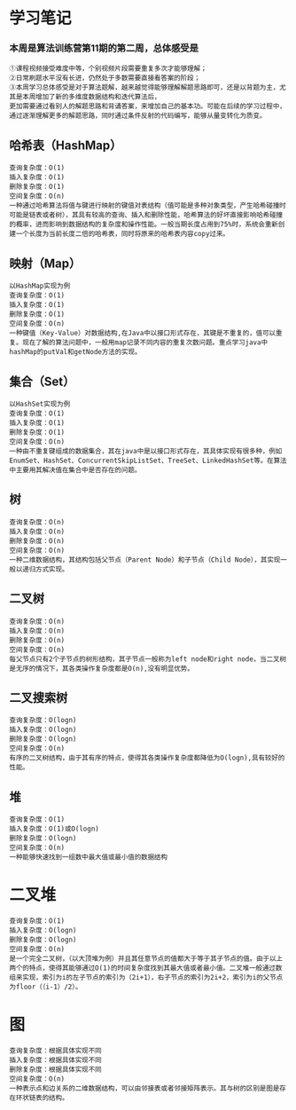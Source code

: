 # 学习笔记
### 本周是算法训练营第11期的第二周，总体感受是
	①课程视频接受难度中等，个别视频片段需要重复多次才能够理解；
	②日常刷题水平没有长进，仍然处于多数需要直接看答案的阶段；
	③本周学习总体感受是对于算法题解，越来越觉得能够理解解题思路即可，还是以背题为主，尤其是本周增加了新的多维度数据结构和迭代算法后，
    更加需要通过看别人的解题思路和背诵答案，来增加自己的基本功。可能在后续的学习过程中，通过逐渐理解更多的解题思路，同时通过条件反射的代码编写，能够从量变转化为质变。

## 哈希表（HashMap）
	查询复杂度：O(1)
	插入复杂度：O(1)
	删除复杂度：O(1)
	空间复杂度：O(n)
	一种通过哈希算法将值与键进行映射的键值对表结构（值可能是多种对象类型，产生哈希碰撞时可能是链表或者树），其具有较高的查询、插入和删除性能，哈希算法的好坏直接影响哈希碰撞的概率，进而影响到数据结构的复杂度和操作性能。一般当期长度占用到75%时，系统会重新创建一个长度为当前长度二倍的哈希表，同时将原来的哈希表内容copy过来。

## 映射（Map）
    以HashMap实现为例
	查询复杂度：O(1)
	插入复杂度：O(1)
	删除复杂度：O(1)
	空间复杂度：O(n)
	一种键值（Key-Value）对数据结构,在Java中以接口形式存在，其键是不重复的，值可以重复。现在了解的算法问题中，一般用map记录不同内容的重复次数问题。重点学习java中hashMap的putVal和getNode方法的实现。

## 集合（Set）
    以HashSet实现为例
	查询复杂度：O(1)
	插入复杂度：O(1)
	删除复杂度：O(1)
	空间复杂度：O(n)
	一种由不重复键组成的数据集合，其在java中是以接口形式存在，其具体实现有很多种，例如EnumSet、HashSet、ConcurrentSkipListSet、TreeSet、LinkedHashSet等。在算法中主要用其解决值在集合中是否存在的问题。

## 树
	查询复杂度：O(n)
	插入复杂度：O(n)
	删除复杂度：O(n)
	空间复杂度：O(n)
	一种二维数据结构，其结构包括父节点（Parent Node）和子节点（Child Node），其实现一般以递归方式实现。

## 二叉树
	查询复杂度：O(n)
	插入复杂度：O(n)
	删除复杂度：O(n)
	空间复杂度：O(n)
	每父节点只有2个子节点的树形结构，其子节点一般称为left node和right node，当二叉树是无序的情况下，其各类操作复杂度都是O(n),没有明显优势。

## 二叉搜索树
	查询复杂度：O(logn)
	插入复杂度：O(logn)
	删除复杂度：O(logn)
	空间复杂度：O(n)
	有序的二叉树结构，由于其有序的特点，使得其各类操作复杂度都降低为O(logn),具有较好的性能。

## 堆
	查询复杂度：O(1)
	插入复杂度：O(1)或O(logn)
	删除复杂度：O(logn)
	空间复杂度：O(n)
	一种能够快速找到一组数中最大值或最小值的数据结构

# 二叉堆
	查询复杂度：O(1)
	插入复杂度：O(logn)
	删除复杂度：O(logn)
	空间复杂度：O(n)
	是一个完全二叉树，（以大顶堆为例）并且其任意节点的值都大于等于其子节点的值。由于以上两个的特点，使得其能够通过O(1)的时间复杂度找到其最大值或者最小值。二叉堆一般通过数组来实现，索引为i的左子节点的索引为（2i+1），右子节点的索引为2i+2，索引为i的父节点为floor（（i-1）/2）。

# 图
	查询复杂度：根据具体实现不同
	插入复杂度：根据具体实现不同
	删除复杂度：根据具体实现不同
	空间复杂度：O(n)
	一种表示点和边关系的二维数据结构，可以由邻接表或者邻接矩阵表示。其与树的区别是图是存在环状链表的结构。